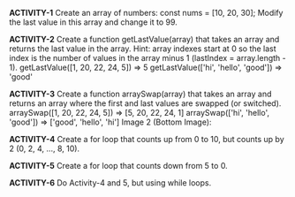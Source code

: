 **ACTIVITY-1** Create an array of numbers: const nums = [10, 20, 30]; Modify the last value in this array and change it to 99.

**ACTIVITY-2** Create a function getLastValue(array) that takes an array and returns the last value in the array. Hint: array indexes start at 0 so the last index is the number of values in the array minus 1 (lastIndex = array.length - 1).
getLastValue([1, 20, 22, 24, 5]) => 5
getLastValue(['hi', 'hello', 'good']) => 'good'

**ACTIVITY-3** Create a function arraySwap(array) that takes an array and returns an array where the first and last values are swapped (or switched).
arraySwap([1, 20, 22, 24, 5]) => [5, 20, 22, 24, 1]
arraySwap(['hi', 'hello', 'good']) => ['good', 'hello', 'hi']
Image 2 (Bottom Image):

**ACTIVITY-4** Create a for loop that counts up from 0 to 10, but counts up by 2 (0, 2, 4, ..., 8, 10).

**ACTIVITY-5** Create a for loop that counts down from 5 to 0.

**ACTIVITY-6** Do Activity-4 and 5, but using while loops.
